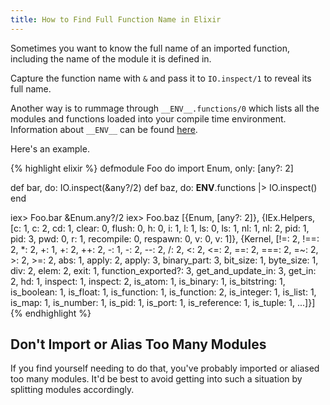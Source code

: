```yaml
---
title: How to Find Full Function Name in Elixir
---
```


Sometimes you want to know the full name of an imported function, including the name of the module it is defined in. 

Capture the function name with `&` and pass it to `IO.inspect/1` to reveal its full name.

Another way is to rummage through `__ENV__.functions/0` which lists all the modules and functions loaded into your compile time environment. Information about `__ENV__` can be found [here](https://hexdocs.pm/elixir/Macro.Env.html).

<!--more-->

Here's an example.

{% highlight elixir %}
defmodule Foo do
  import Enum, only: [any?: 2]
  
  def bar, do: IO.inspect(&any?/2) 
  def baz, do: __ENV__.functions |> IO.inspect()
end

iex> Foo.bar
&Enum.any?/2
iex> Foo.baz
[{Enum,
  [any?: 2]},
 {IEx.Helpers,
  [c: 1, c: 2, cd: 1, clear: 0, flush: 0, h: 0, i: 1, l: 1, ls: 0, ls: 1, nl: 1,
   nl: 2, pid: 1, pid: 3, pwd: 0, r: 1, recompile: 0, respawn: 0, v: 0, v: 1]},
 {Kernel,
  [!=: 2, !==: 2, *: 2, +: 1, +: 2, ++: 2, -: 1, -: 2, --: 2, /: 2, <: 2, <=: 2,
   ==: 2, ===: 2, =~: 2, >: 2, >=: 2, abs: 1, apply: 2, apply: 3,
   binary_part: 3, bit_size: 1, byte_size: 1, div: 2, elem: 2, exit: 1,
   function_exported?: 3, get_and_update_in: 3, get_in: 2, hd: 1, inspect: 1,
   inspect: 2, is_atom: 1, is_binary: 1, is_bitstring: 1, is_boolean: 1,
   is_float: 1, is_function: 1, is_function: 2, is_integer: 1, is_list: 1,
   is_map: 1, is_number: 1, is_pid: 1, is_port: 1, is_reference: 1, is_tuple: 1,
   ...]}]
{% endhighlight %}

## Don't Import or Alias Too Many Modules

If you find yourself needing to do that, you've probably imported or aliased too many modules. It'd be best to avoid getting into such a situation by splitting modules accordingly.
